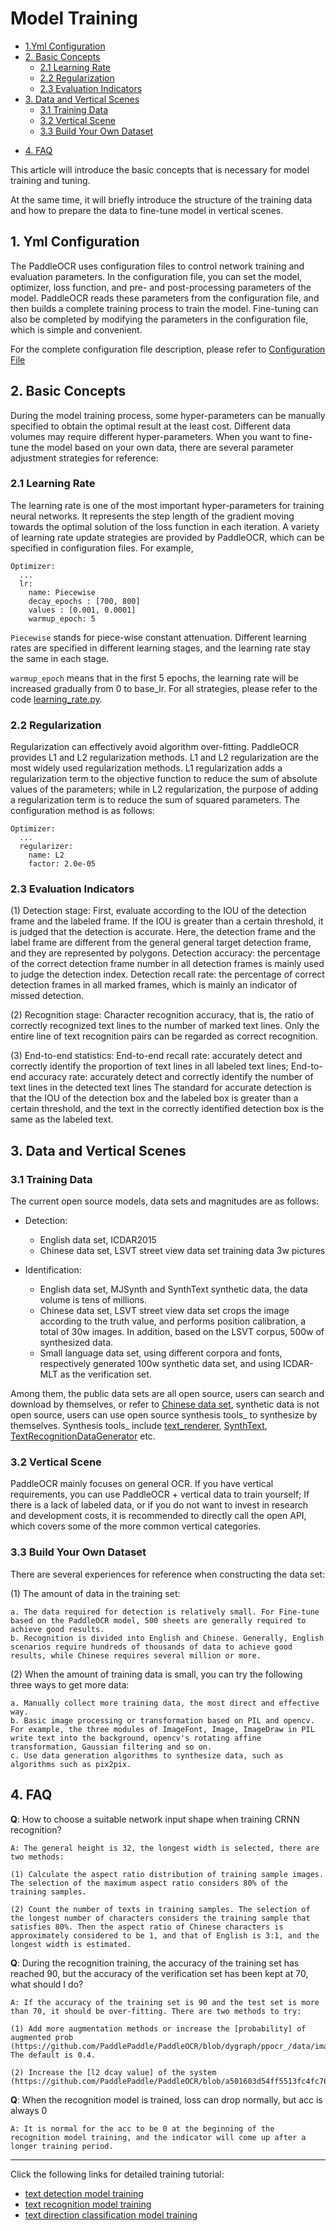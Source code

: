 # Model Training

- [1.Yml Configuration ](#1-Yml-Configuration)
- [2. Basic Concepts](#1-basic-concepts)
  * [2.1 Learning Rate](#11-learning-rate)
  * [2.2 Regularization](#12-regularization)
  * [2.3 Evaluation Indicators](#13-evaluation-indicators-)
- [3. Data and Vertical Scenes](#2-data-and-vertical-scenes)
  * [3.1 Training Data](#21-training-data)
  * [3.2 Vertical Scene](#22-vertical-scene)
  * [3.3 Build Your Own Dataset](#23-build-your-own-data-set)
* [4. FAQ](#3-faq)


This article will introduce the basic concepts that is necessary for model training and tuning.

At the same time, it will briefly introduce the structure of the training data and how to prepare the data to fine-tune model in vertical scenes.

<a name="1-Yml-Configuration"></a>

## 1. Yml Configuration

The PaddleOCR uses configuration files to control network training and evaluation parameters. In the configuration file, you can set the model, optimizer, loss function, and pre- and post-processing parameters of the model. PaddleOCR reads these parameters from the configuration file, and then builds a complete training process to train the model. Fine-tuning can also be completed by modifying the parameters in the configuration file, which is simple and convenient.

For the complete configuration file description, please refer to [Configuration File](./config_en.md)

<a name="1-basic-concepts"></a>

## 2. Basic Concepts

During the model training process, some hyper-parameters can be manually specified to obtain the optimal result at the least cost. Different data volumes may require different hyper-parameters. When you want to fine-tune the model based on your own data, there are several parameter adjustment strategies for reference:

<a name="11-learning-rate"></a>
### 2.1 Learning Rate

The learning rate is one of the most important hyper-parameters for training neural networks. It represents the step length of the gradient moving towards the optimal solution of the loss function in each iteration.
A variety of learning rate update strategies are provided by PaddleOCR, which can be specified in configuration files. For example,

```
Optimizer:
  ...
  lr:
    name: Piecewise
    decay_epochs : [700, 800]
    values : [0.001, 0.0001]
    warmup_epoch: 5
```

`Piecewise` stands for piece-wise constant attenuation. Different learning rates are specified in different learning stages, and the learning rate stay the same in each stage.

`warmup_epoch` means that in the first 5 epochs, the learning rate will be increased gradually from 0 to base_lr. For all strategies, please refer to the code [learning_rate.py](../../ppocr_/optimizer/learning_rate.py).

<a name="12-regularization"></a>
### 2.2 Regularization

Regularization can effectively avoid algorithm over-fitting. PaddleOCR provides L1 and L2 regularization methods.
L1 and L2 regularization are the most widely used regularization methods.
L1 regularization adds a regularization term to the objective function to reduce the sum of absolute values of the parameters;
while in L2 regularization, the purpose of adding a regularization term is to reduce the sum of squared parameters.
The configuration method is as follows:

```
Optimizer:
  ...
  regularizer:
    name: L2
    factor: 2.0e-05
```
<a name="13-evaluation-indicators-"></a>
### 2.3 Evaluation Indicators

(1) Detection stage: First, evaluate according to the IOU of the detection frame and the labeled frame. If the IOU is greater than a certain threshold, it is judged that the detection is accurate. Here, the detection frame and the label frame are different from the general general target detection frame, and they are represented by polygons. Detection accuracy: the percentage of the correct detection frame number in all detection frames is mainly used to judge the detection index. Detection recall rate: the percentage of correct detection frames in all marked frames, which is mainly an indicator of missed detection.

(2) Recognition stage: Character recognition accuracy, that is, the ratio of correctly recognized text lines to the number of marked text lines. Only the entire line of text recognition pairs can be regarded as correct recognition.

(3) End-to-end statistics: End-to-end recall rate: accurately detect and correctly identify the proportion of text lines in all labeled text lines; End-to-end accuracy rate: accurately detect and correctly identify the number of text lines in the detected text lines The standard for accurate detection is that the IOU of the detection box and the labeled box is greater than a certain threshold, and the text in the correctly identified detection box is the same as the labeled text.

<a name="2-data-and-vertical-scenes"></a>

## 3. Data and Vertical Scenes

<a name="21-training-data"></a>

### 3.1 Training Data

The current open source models, data sets and magnitudes are as follows:

- Detection:
    - English data set, ICDAR2015
    - Chinese data set, LSVT street view data set training data 3w pictures

- Identification:
    - English data set, MJSynth and SynthText synthetic data, the data volume is tens of millions.
    - Chinese data set, LSVT street view data set crops the image according to the truth value, and performs position calibration, a total of 30w images. In addition, based on the LSVT corpus, 500w of synthesized data.
    - Small language data set, using different corpora and fonts, respectively generated 100w synthetic data set, and using ICDAR-MLT as the verification set.

Among them, the public data sets are all open source, users can search and download by themselves, or refer to [Chinese data set](dataset/datasets_en.md), synthetic data is not open source, users can use open source synthesis tools_ to synthesize by themselves. Synthesis tools_ include [text_renderer](https://github.com/Sanster/text_renderer), [SynthText](https://github.com/ankush-me/SynthText), [TextRecognitionDataGenerator](https://github.com/Belval/TextRecognitionDataGenerator) etc.

<a name="22-vertical-scene"></a>

### 3.2 Vertical Scene

PaddleOCR mainly focuses on general OCR. If you have vertical requirements, you can use PaddleOCR + vertical data to train yourself;
If there is a lack of labeled data, or if you do not want to invest in research and development costs, it is recommended to directly call the open API, which covers some of the more common vertical categories.

<a name="23-build-your-own-data-set"></a>

### 3.3 Build Your Own Dataset

There are several experiences for reference when constructing the data set:

(1) The amount of data in the training set:

    a. The data required for detection is relatively small. For Fine-tune based on the PaddleOCR model, 500 sheets are generally required to achieve good results.
    b. Recognition is divided into English and Chinese. Generally, English scenarios require hundreds of thousands of data to achieve good results, while Chinese requires several million or more.


(2) When the amount of training data is small, you can try the following three ways to get more data:

    a. Manually collect more training data, the most direct and effective way.
    b. Basic image processing or transformation based on PIL and opencv. For example, the three modules of ImageFont, Image, ImageDraw in PIL write text into the background, opencv's rotating affine transformation, Gaussian filtering and so on.
    c. Use data generation algorithms to synthesize data, such as algorithms such as pix2pix.

<a name="3-faq"></a>

## 4. FAQ

**Q**: How to choose a suitable network input shape when training CRNN recognition?

    A: The general height is 32, the longest width is selected, there are two methods:

    (1) Calculate the aspect ratio distribution of training sample images. The selection of the maximum aspect ratio considers 80% of the training samples.

    (2) Count the number of texts in training samples. The selection of the longest number of characters considers the training sample that satisfies 80%. Then the aspect ratio of Chinese characters is approximately considered to be 1, and that of English is 3:1, and the longest width is estimated.

**Q**: During the recognition training, the accuracy of the training set has reached 90, but the accuracy of the verification set has been kept at 70, what should I do?

    A: If the accuracy of the training set is 90 and the test set is more than 70, it should be over-fitting. There are two methods to try:

    (1) Add more augmentation methods or increase the [probability] of augmented prob (https://github.com/PaddlePaddle/PaddleOCR/blob/dygraph/ppocr_/data/imaug/rec_img_aug.py#L341), The default is 0.4.

    (2) Increase the [l2 dcay value] of the system (https://github.com/PaddlePaddle/PaddleOCR/blob/a501603d54ff5513fc4fc760319472e59da25424/configs/rec/ch_ppocr_v1.1/rec_chinese_lite_train_v1.1.yml#L47)

**Q**: When the recognition model is trained, loss can drop normally, but acc is always 0

    A: It is normal for the acc to be 0 at the beginning of the recognition model training, and the indicator will come up after a longer training period.

***

Click the following links for detailed training tutorial:

- [text detection model training](https://github.com/PaddlePaddle/PaddleOCR/blob/release/2.3/doc/doc_ch/detection.md)
- [text recognition model training](https://github.com/PaddlePaddle/PaddleOCR/blob/release/2.3/doc/doc_ch/recognition.md)
- [text direction classification model training](https://github.com/PaddlePaddle/PaddleOCR/blob/release/2.3/doc/doc_ch/angle_class.md)
